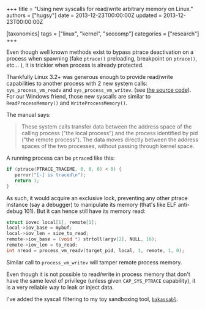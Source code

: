 +++
title = "Using new syscalls for read/write arbitrary memory on Linux."
authors = ["hugsy"]
date = 2013-12-23T00:00:00Z
updated = 2013-12-23T00:00:00Z

[taxonomies]
tags = ["linux", "kernel", "seccomp"]
categories = ["research"]
+++

Even though well known methods exist to bypass ptrace deactivation on a process when spawning (fake `ptrace()` preloading, breakpoint on `ptrace()`, etc... ), it is trickier when process is already protected.

Thankfully Linux 3.2+ was generous enough to provide read/write capabilities to another process with 2 new system calls: `sys_process_vm_readv` and `sys_process_vm_writev`. (see [the source code](https://github.com/torvalds/linux/blob/master/arch/x86/entry/syscalls/syscall_64.tbl#L319)). For our Windows friend, those new syscalls are similar to `ReadProcessMemory()` and `WriteProcessMemory()`.

The manual says:
> These system calls transfer data between the address space of the calling process  ("the  local  process") and the process identified by pid ("the remote process").  The data moves directly  between  the address spaces of the two processes, without passing through kernel space.

A running process can be `ptrace`d like this:

``` c
if (ptrace(PTRACE_TRACEME, 0, 0, 0) < 0) {
   perror("[-] is traced\n");
   return 1;
}
```

As such, it would acquire an exclusive lock, preventing any other ptrace instance (say a debugger) to manipulate its memory (that's like ELF anti-debug 101). But it can hence still have its memory read:

``` c
struct iovec local[1], remote[1];
local->iov_base = mybuf;
local->iov_len = size_to_read;
remote->iov_base = (void *) strtoll(argv[2], NULL, 16);
remote->iov_len = to_read;
int nread = process_vm_readv(target_pid, local, 1, remote, 1, 0);
```
Similar call to `process_vm_writev` will tamper remote process memory.

Even though it is not possible to read/write in process memory that don't have the same level of privilege (unless given `CAP_SYS_PTRACE` capability), it is a very reliable way to leak or inject data.

I've added the syscall filtering to my toy sandboxing tool, [`bakassabl`](https://github.com/hugsy/bakassabl).
